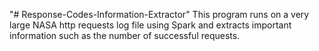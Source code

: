 "# Response-Codes-Information-Extractor" 
This program runs on a very large NASA http requests log file using Spark and extracts important information such as the number of successful requests.

